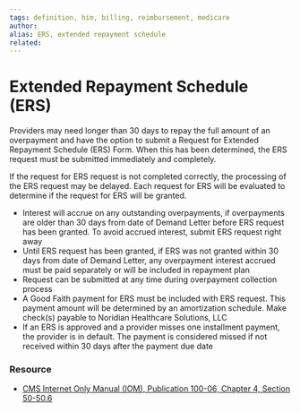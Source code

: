 ```yaml
---
tags: definition, him, billing, reimbursement, medicare
author:
alias: ERS, extended repayment schedule
related:
---
```

# Extended Repayment Schedule (ERS)
Providers may need longer than 30 days to repay the full amount of an overpayment and have the option to submit a Request for Extended Repayment Schedule (ERS) Form. When this has been determined, the ERS request must be submitted immediately and completely.

If the request for ERS request is not completed correctly, the processing of the ERS request may be delayed. Each request for ERS will be evaluated to determine if the request for ERS will be granted.

-   Interest will accrue on any outstanding overpayments, if overpayments are older than 30 days from date of Demand Letter before ERS request has been granted. To avoid accrued interest, submit ERS request right away
-   Until ERS request has been granted, if ERS was not granted within 30 days from date of Demand Letter, any overpayment interest accrued must be paid separately or will be included in repayment plan
-   Request can be submitted at any time during overpayment collection process
-   A Good Faith payment for ERS must be included with ERS request. This payment amount will be determined by an amortization schedule. Make check(s) payable to Noridian Healthcare Solutions, LLC
-   If an ERS is approved and a provider misses one installment payment, the provider is in default. The payment is considered missed if not received within 30 days after the payment due date

### Resource

-   [CMS Internet Only Manual (IOM), Publication 100-06, Chapter 4, Section 50-50.6](https://www.cms.gov/Regulations-and-Guidance/Guidance/Manuals/Downloads/fin106c04.pdf)
